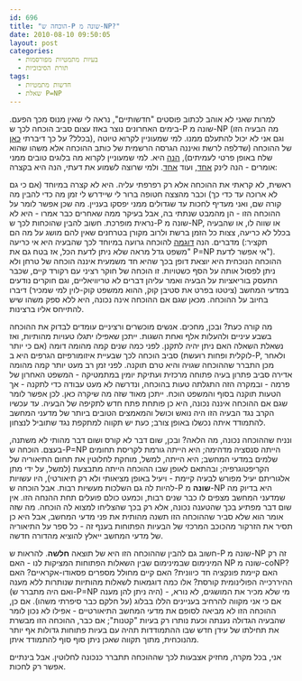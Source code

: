 ```yaml
---
id: 696
title: "הוכחה ש-P שונה מ-NP?"
date: 2010-08-10 09:50:05
layout: post
categories: 
  - בעיות מתמטיות מפורסמות
  - תורת הסיבוכיות
tags: 
  - חדשות מתמטיות
  - שאלת P=NP
---
```

למרות שאני לא אוהב לכתוב פוסטים "חדשותיים", נראה לי שאין מנוס מכך הפעם. בימים האחרונים נוצר באזז עצום סביב הוכחה לכך ש-P שונה מ-NP (מה הבעיה הזו בכלל? על כך דיברתי <a href="http://www.gadial.net/?p=96">כאן</a>), וגם אני לא יכול להתעלם ממנו. למי שמעוניין לקרוא טיוטה של ההוכחה (שדלפה לרשת ואיננה הגרסה הרשמית של כותב ההוכחה אלא משהו שהוא שלח באופן פרטי לעמיתים), <a href="http://www.hpl.hp.com/personal/Vinay_Deolalikar/Papers/pnp12pt.pdf">הנה</a> היא. למי שמעוניין לקרוא מה בלוגים טובים ממני אומרים - הנה לינק <a href="http://rjlipton.wordpress.com/2010/08/08/a-proof-that-p-is-not-equal-to-np/">אחד</a>, ועוד <a href="http://scottaaronson.com/blog/?p=456">אחד</a>. ולמי שרוצה לשמוע את דעתי, הנה היא בקצרה:

ראשית, לא קראתי את ההוכחה אלא רק רפרפתי עליה. היא לא קצרה במיוחד (אם כי גם לא ארוכה עד כדי כך) וכבר מהצצה חטופה ברור לי שיידרש לי זמן מה כדי להבין מה קורה שם, ואני מעדיף לחכות עד שגדולים ממני יפסקו בעניין. מה שכן אפשר לומר על ההוכחה הזו - הן מהמבט שנתתי בה, אבל בעיקר ממה שאחרים כבר אמרו - היא לא נראית מופרכת. חשוב להבין שהוכחות לכך ש-P שונה מ-NP, או שווה לו, או שהבעיה בכלל לא כריעה, צצות כל הזמן ברשת ולרוב מקורן בטרחנים שאין להם מושג על מה הם מדברים. הנה <a href="http://www.win.tue.nl/~gwoegi/P-versus-NP/argall.txt">דוגמה</a> להוכחה גרועה במיוחד לכך שהבעיה היא אי כריעה (תקציר: "משפט גדל מראה שלא ניתן לדעת הכל, אז בטח גם את P=NP אי אפשר לדעת"). ההוכחה הנוכחית היא יוצאת דופן בכך שהיא חד משמעית איננה הוכחה של טרחן ולא ניתן לפסול אותה על הסף כשטויות. זו הוכחה של חוקר רציני עם רקורד קיים, שכבר התעסק בוריאציות על הבעיה ואמר עליהן דברים לא טריוויאליים, וגם חוקרים נודעים במדעי המחשב (ציטטו בפרט את סטיבן קוק, ההוא ממשפט קוק-לוין למי שמכיר) דיברו בחיוב על ההוכחה. מכאן שגם אם ההוכחה אינה נכונה, היא ללא ספק משהו שיש להתייחס אליו ברצינות.

מה קורה כעת? ובכן, מחכים. אנשים מוכשרים ורציניים עומדים לבדוק את ההוכחה בשבע עיניים ולהעלות אלף ואחת השגות. ייתכן שאפילו יתגלו טעויות מהותיות, ואז נשאלת השאלה האם ניתן יהיה לתקנן. לפני כמה שנים קמה מהומה דומה (אם כי יותר לוקלית ופחות רועשת) סביב הוכחה לכך שבעיית איזומורפיזם הגרפים היא ב-P, ולאחר מכן התברר שההוכחה שגויה והיא טרם תוקנה. לפני זמן רב מעט יותר קמה מהומה אדירה סביב פתרון בעיה פתוחה מרכזית ועתיקת יומין במתמטיקה - המשפט האחרון של פרמה - ובמקרה הזה התגלתה טעות בהוכחה, ונדרשה לא מעט עבודה כדי לתקנה - אך הטעות תוקנה בסוף והמשפט הוכח. ייתכן מאוד שזה מה שיקרה כאן. לכן אפשר לומר שגם אם ההוכחה איננה נכונה, היא כן פותחת פתח חדש לתקיפה של הבעיה. עד עכשיו הקרב נגד הבעיה הזו היה נואש וכושל והמאמצים הטובים ביותר של מדעני המחשב להתמודד איתה נכשלו באופן צורב; כעת יש תקווה למתקפת נגד שתוביל לנצחון.

ונניח שההוכחה נכונה, מה הלאה? ובכן, שום דבר לא קורס ושום דבר מהותי לא משתנה, בעצם. הוכחה ש-P=NP הייתה סנסציה מדהימה; היא הייתה גורמת לקריסת תחומים שלמים במדעי המחשב; היא הייתה, למשל, מוחקת לחלוטין את תחום התיאוריה של הקריפטוגרפיה; ובהתאם לאופן שבו ההוכחה הייתה מתבצעת (למשל, על ידי מתן אלגוריתם יעיל מפורש לבעיה קיימת - ויעיל באופן מציאותי ולא רק תיאורטי), היו עשויות להיות לה גם השלכות מעשיות רבות. אבל הוכחה ש-P <strong>שונה</strong> מ-NP היא בדיוק מה שמדעני המחשב מצפים לו כבר שנים רבות, וכמעט כולם פועלים תחת ההנחה הזו. אין שום דבר מפתיע בכך שהטענה נכונה, אלא רק בכך שהצליחו למצוא לה הוכחה. מה שזה אומר הוא שלא סביר שההוכחה הזו תשנה מהותית את פני מדעי המחשב, אבל היא כן תסיר את הזרקור מהכוכב המרכזי של הבעיות הפתוחות בענף זה - כל ספר על התיאוריה של מדעי המחשב ייאלץ להוציא מהדורה חדשה.

חשוב גם להבין שההוכחה הזו היא של תוצאה <strong>חלשה</strong>. להראות ש-P שונה מ-NP זה רק המינימום שבמינימום שבין השאלות הפתוחות המציקות לנו - האם NP שונה מ-coNP? האם קיימת פונקציה חד כיוונית? האם קיים מחולל מספרים פסאודו-אקראיים? האם ההיררכייה הפולינומית קורסת? אלו כמה דוגמאות לשאלות מהותיות שנותרות ללא מענה (ואם היה מתברר ש-P=NP היה ניתן להן מענה) - מי שלא מכיר את המושגים, לא נורא, אם כי אני מקווה להרחיב בעניינים הללו בבלוג (על חלקם כבר סיפרתי משהו). אם כן, ההוכחה הזו לא מביאה לסופם את מדעי המחשב התיאורטיים - אפילו לא נכון לומר שהבעיה הגדולה נענתה וכעת נותרו רק בעיות "קטנות"; אם כבר, ההוכחה הזו מבשרת את תחילתו של עידן חדש שבו ההתמודדות תהיה עם בעיות פתוחות גדולות אף יותר מהנוכחית, מתוך תקווה שאכן ניתן סוף סוף להתמודד איתן.

אני, בכל מקרה, מחזיק אצבעות לכך שההוכחה תתברר כנכונה לחלוטין. אבל בינתיים אפשר רק לחכות.
